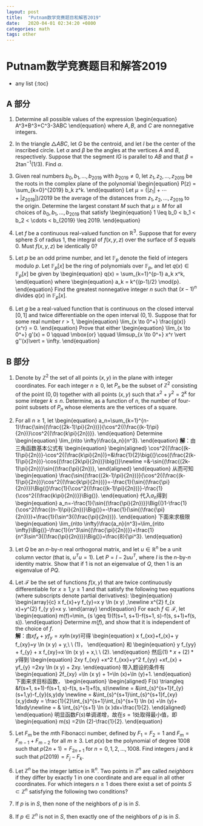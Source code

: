 ```yaml
---
layout: post
title:  "Putnam数学竞赛题目和解答2019"
date:   2020-04-01 02:34:20 +0800
categories: math
tags: other
---
```


# Putnam数学竞赛题目和解答2019

* any list
{:toc}

## A 部分
1. Determine all possible values of the expression
 \begin{equation}
 A^3+B^3+C^3-3ABC
 \end{equation}
 where $A, B$, and $C$ are nonnegative integers.

2. In the triangle $\triangle ABC$, let $G$ be the centroid, and let $I$ be the center of the inscribed circle.
 Let $\alpha$ and $\beta$ be the angles at the vertices $A$ and $B$, respectively.
 Suppose that the segment $IG$ is parallel to $AB$ and that $\beta = 2 \tan^{-1} (1/3)$. Find $\alpha$.

3. Given real numbers $b_0, b_1, \dots, b_{2019}$ with $b_{2019} \neq 0$, let $z_1,z_2,\dots,z_{2019}$ be 
 the roots in the complex plane of the polynomial 
 \begin{equation}
 P(z) = \sum_{k=0}^{2019} b_k z^k.
 \end{equation}
 Let $\mu = (|z_1| + \cdots + |z_{2019}|)/2019$ be the average of the distances from $z_1,z_2,\dots,z_{2019}$ to the origin. Determine the largest constant $M$ such that $\mu \geq M$ for all choices of $b_0,b_1,\dots, b_{2019}$ that satisfy
 \begin{equation}
 1 \leq b_0 < b_1 < b_2 < \cdots < b_{2019} \leq 2019.
 \end{equation}

4. Let $f$ be a continuous real-valued function on $\mathbb{R}^3$. Suppose that for every sphere $S$ of radius 1,
 the integral of $f(x,y,z)$ over the surface of $S$ equals 0. Must $f(x,y,z)$ be identically 0?
 
5. Let $p$ be an odd prime number, and let $\mathbb{F}_ p$ denote the field of integers modulo $p$. Let $\mathbb{F}_ p[x]$ be the ring of polynomials over $\mathbb{F}_ p$, and let $q(x) \in \mathbb{F}_ p[x]$ be given by 
 \begin{equation}
 q(x) = \sum_{k=1}^{p-1} a_k x^k,
 \end{equation}
 where
 \begin{equation}
 a_k = k^{(p-1)/2} \mod{p}. 
 \end{equation}
 Find the greatest nonnegative integer $n$ such that $(x-1)^n$ divides $q(x)$ in $\mathbb{F}_ p[x]$.

6. Let $g$ be a real-valued function that is continuous on the closed interval $[0,1]$ and twice differentiable on 
 the open interval $(0,1)$. Suppose that for some real number $r>1$, 
 \begin{equation}
 \lim_{x \to 0^+} \frac{g(x)}{x^r} = 0.
 \end{equation}
 Prove that either
 \begin{equation}
 \lim_{x \to 0^+} g'(x) = 0 \qquad \mbox{or} \qquad \limsup_{x \to 0^+} x^r \vert g''(x)\vert = \infty.
 \end{equation}

## B 部分

1. Denote by $\mathbb{Z}^2$ the set of all points $(x,y)$ in the plane with integer coordinates. For each integer $n \geq 0$, let $P_n$ be the subset of $\mathbb{Z}^2$ consisting of the point $(0,0)$ together with all points $(x,y)$ such that $x^2 + y^2 = 2^k$ for some integer $k \leq n$. Determine, as a function of $n$, the number of four-point subsets of $P_n$ whose elements are the vertices of a square.

2. For all $n \ge 1$, let
 \begin{equation}
 a_n=\sum_{k=1}^{n-1}\frac{\sin{(\frac{(2k-1)\pi}{2n})}}{\cos^2{(\frac{(k-1)\pi}{2n})}\cos^2{(\frac{k\pi}{2n})}}.
 \end{equation}
 Determine
 \begin{equation}
 \lim_{n\to \infty}\frac{a_n}{n^3}.
 \end{equation}
 **解**：由三角函数基本公式有
 \begin{equation}
 \begin{aligned}
 \cos^2{(\frac{(k-1)\pi}{2n})}-\cos^2{(\frac{k\pi}{2n})}=&\frac{1}{2}\big{(}\cos{(\frac{2(k-1)\pi}{2n})}-\cos{(\frac{2k\pi}{2n})}\big{)}\newline
 =&-\sin{(\frac{(2k-1)\pi}{2n})}\sin{(\frac{\pi}{2n})},
 \end{aligned}
 \end{equation}
 从而可知
 \begin{equation}
 \frac{\sin{(\frac{(2k-1)\pi}{2n})}}{\cos^2{(\frac{(k-1)\pi}{2n})}\cos^2{(\frac{k\pi}{2n})}}=-\frac{1}{\sin{(\frac{\pi}{2n})}}\Big{(}\frac{1}{\cos^2{(\frac{(k-1)\pi}{2n})}}-\frac{1}{\cos^2{(\frac{k\pi}{2n})}}\Big{)}.
 \end{equation}
 代入$a_n$得到
 \begin{equation}
 a_n=-\frac{1}{\sin{(\frac{\pi}{2n})}}\Big{(}1-\frac{1}{\cos^2(\frac{(n-1)\pi}{2n})}\Big{)}=-\frac{1}{\sin{(\frac{\pi}{2n})}}+\frac{1}{\sin^3{(\frac{\pi}{2n})}}.
 \end{equation}
 下面来求极限
 \begin{equation}
 \lim_{n\to \infty}\frac{a_n}{n^3}=\lim_{n\to \infty}\Big{(}-\frac{1}{n^3\sin{(\frac{\pi}{2n})}}+\frac{1}{n^3\sin^3{(\frac{\pi}{2n})}}\Big{)}=\frac{8}{\pi^3}.
 \end{equation}

3. Let $Q$ be an $n$-by-$n$ real orthogonal matrix, and let $u \in \mathbb{R}^n$ be a unit column vector (that is,
 $u^T u = 1$). Let $P = I - 2uu^T$, where $I$ is the $n$-by-$n$ identity matrix. Show that if $1$ is not an eigenvalue of $Q$, then $1$ is an eigenvalue of $PQ$.

4. Let $\mathcal{F}$ be the set of functions $f(x, y)$ that are twice continuously differentiable for $x \geq 1$,$y \geq 1$ and that satisfy the following two equations (where subscripts denote partial derivatives):
 \begin{equation}
 \begin{array}{c}
 x f_{x}+y f_{y}=x y \ln (x y) ,\newline
 x^{2} f_{x x}+y^{2} f_{y y}=x y.
 \end{array}
 \end{equation}
 For each $f \in \mathcal{F},$ let
 \begin{equation}
 m(f)=\min_ {s \geq 1}(f(s+1, s+1)-f(s+1, s)-f(s, s+1)+f(s, s)).
 \end{equation}
 Determine $m(f)$, and show that it is independent of the choice of $f$.    
 **解**：由$x f_{x}+y f_{y}=x y \ln (x y)$可得
 \begin{equation}
 x f_{xx}+f_{x}+ y f_{xy}=y \ln (x y) + y,\ \ (1)，
 \end{equation}
 和
 \begin{equation}
 y f_{yy} + f_{y} + x f_{xy}=x \ln (x y) + x,\ \ (2).
 \end{equation}
 然后$(1)* x+(2) * y$得到
 \begin{equation}
 2xy f_{xy} +x^2 f_{xx}+y^2 f_{yy} +xf_{x} + yf_{y} =2xy \ln (x y) + 2xy.
 \end{equation}
 带入题设的条件有
 \begin{equation}
 2f_{xy} =\ln (x y) + 1=\ln (x)+\ln (y)+1.
 \end{equation}
 下面来求目标函数，
 \begin{equation}
 \begin{aligned}
 F(s) \triangleq &f(s+1, s+1)-f(s+1, s)-f(s, s+1)+f(s, s)\newline
 = &\int_{s}^{s+1}f_{y}(s+1,y)-f_{y}(s,y)dy \newline
 = &\int_{s}^{s+1}\int_{s}^{s+1}f_{xy}(x,y)dxdy
 = \frac{1}{2}\int_{s}^{s+1}\int_{s}^{s+1} \ln (x) +\ln (y)+ 1dxdy\newline
 = & \int_{s}^{s+1} \ln (x )dx+\frac{1}{2}.
 \end{aligned}
 \end{equation}
 明显函数$F(s)$单调递增，故在$s=1$处取得最小值，即
 \begin{equation}
 m(s) =2\ln (2)-\frac{1}{2}.
 \end{equation}

5. Let $F_m$ be the $m$th Fibonacci number, defined by $F_1 = F_2 = 1$ and $F_m = F_{m-1} + F_{m-2}$ for all $m \geq 3$.
 Let $p(x)$ be the polynomial of degree $1008$ such that $p(2n+1) = F_{2n+1}$ for $n=0,1,2,\dots,1008$. Find integers $j$ and $k$ such that $p(2019) = F_j - F_k$.

6. Let $\mathbb{Z}^n$ be the integer lattice in $\mathbb{R}^n$. Two points in $\mathbb{Z}^n$ are called 
 *neighbors* if they differ by exactly $1$ in one coordinate and are equal in all other coordinates. 
 For which integers $n \geq 1$ does there exist a set of points $S \subset \mathbb{Z}^n$ satisfying the following two conditions?
 1. If $p$ is in $S$, then none of the neighbors of $p$ is in $S$.
 2. If $p \in \mathbb{Z}^n$ is not in $S$, then exactly one of the neighbors of $p$ is in $S$.
